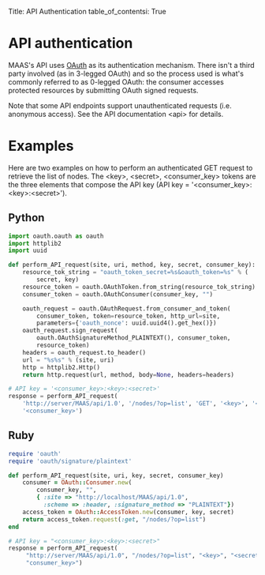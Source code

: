 Title: API Authentication
table_of_contentsi: True

# API authentication

MAAS's API uses [OAuth][oauth] as its authentication mechanism. There isn't a
third party involved (as in 3-legged OAuth) and so the process used is what's
commonly referred to as 0-legged OAuth: the consumer accesses protected
resources by submitting OAuth signed requests.

Note that some API endpoints support unauthenticated requests (i.e. anonymous
access). See the API documentation &lt;api&gt; for details.

# Examples

Here are two examples on how to perform an authenticated GET request to
retrieve the list of nodes. The &lt;key&gt;, &lt;secret&gt;,
&lt;consumer\_key&gt; tokens are the three elements that compose the API key
(API key = '&lt;consumer\_key&gt;:&lt;key&gt;:&lt;secret&gt;').

## Python

```python
import oauth.oauth as oauth
import httplib2
import uuid

def perform_API_request(site, uri, method, key, secret, consumer_key):
    resource_tok_string = "oauth_token_secret=%s&oauth_token=%s" % (
        secret, key)
    resource_token = oauth.OAuthToken.from_string(resource_tok_string)
    consumer_token = oauth.OAuthConsumer(consumer_key, "")

    oauth_request = oauth.OAuthRequest.from_consumer_and_token(
        consumer_token, token=resource_token, http_url=site,
        parameters={'oauth_nonce': uuid.uuid4().get_hex()})
    oauth_request.sign_request(
        oauth.OAuthSignatureMethod_PLAINTEXT(), consumer_token,
        resource_token)
    headers = oauth_request.to_header()
    url = "%s%s" % (site, uri)
    http = httplib2.Http()
    return http.request(url, method, body=None, headers=headers)

# API key = '<consumer_key>:<key>:<secret>'
response = perform_API_request(
    'http://server/MAAS/api/1.0', '/nodes/?op=list', 'GET', '<key>', '<secret>',
    '<consumer_key>')
```

## Ruby

```ruby
require 'oauth'
require 'oauth/signature/plaintext'

def perform_API_request(site, uri, key, secret, consumer_key)
    consumer = OAuth::Consumer.new(
        consumer_key, "",
        { :site => "http://localhost/MAAS/api/1.0",
          :scheme => :header, :signature_method => "PLAINTEXT"})
    access_token = OAuth::AccessToken.new(consumer, key, secret)
    return access_token.request(:get, "/nodes/?op=list")
end

# API key = "<consumer_key>:<key>:<secret>"
response = perform_API_request(
     "http://server/MAAS/api/1.0", "/nodes/?op=list", "<key>", "<secret>",
     "consumer_key>")
```

<!-- LINKS -->
[oauth]: http://en.wikipedia.org/wiki/OAuth
